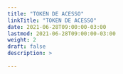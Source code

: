 ```yaml
---
title: "TOKEN DE ACESSO"
linkTitle: "TOKEN DE ACESSO"
date: 2021-06-28T09:00:00-03:00
lastmod: 2021-06-28T09:00:00-03:00
weight: 2
draft: false
description: >
    
---
```


